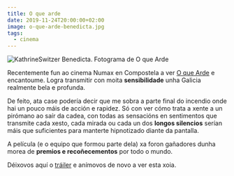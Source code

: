 ```yaml
---
title: O que arde
date: 2019-11-24T20:00:00+02:00
image: o-que-arde-benedicta.jpg
tags:
  - cinema
---
```


![KathrineSwitzer](o-que-arde-benedicta.jpg)
Benedicta. Fotograma de O que Arde


Recentemente fun ao cinema Numax en Compostela a ver [O que Arde](https://distribucion.numax.org/es/peliculas/lo-que-arde) e encantoume. Logra transmitir con moita **sensibilidade** unha Galicia realmente bela e profunda.

De feito, ata case podería decir que me sobra a parte final do incendio onde hai un pouco máis de acción e rapidez. Só con ver cómo trata a xente a un pirómano ao saír da cadea, con todas as sensacións en sentimentos que transmite cada xesto, cada mirada ou cada un dos **longos silencios** serían máis que suficientes para manterte hipnotizado diante da pantalla.

A película (e o equipo que formou parte dela) xa foron gañadores dunha morea de **premios e recoñecementos** por todo o mundo.

Déixovos aquí o [tráiler](https://www.youtube.com/watch?v=KWdlRdCzD-w) e anímovos de novo a ver esta xoia.
